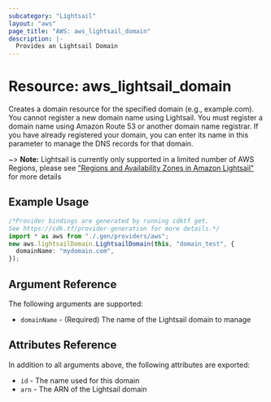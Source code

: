 ```yaml
---
subcategory: "Lightsail"
layout: "aws"
page_title: "AWS: aws_lightsail_domain"
description: |-
  Provides an Lightsail Domain
---
```


# Resource: aws\_lightsail\_domain

Creates a domain resource for the specified domain (e.g., example.com).
You cannot register a new domain name using Lightsail. You must register
a domain name using Amazon Route 53 or another domain name registrar.
If you have already registered your domain, you can enter its name in
this parameter to manage the DNS records for that domain.

\~> **Note:** Lightsail is currently only supported in a limited number of AWS Regions, please see ["Regions and Availability Zones in Amazon Lightsail"](https://lightsail.aws.amazon.com/ls/docs/overview/article/understanding-regions-and-availability-zones-in-amazon-lightsail) for more details

## Example Usage

```typescript
/*Provider bindings are generated by running cdktf get.
See https://cdk.tf/provider-generation for more details.*/
import * as aws from "./.gen/providers/aws";
new aws.lightsailDomain.LightsailDomain(this, "domain_test", {
  domainName: "mydomain.com",
});

```

## Argument Reference

The following arguments are supported:

* `domainName` - (Required) The name of the Lightsail domain to manage

## Attributes Reference

In addition to all arguments above, the following attributes are exported:

* `id` - The name used for this domain
* `arn` - The ARN of the Lightsail domain
